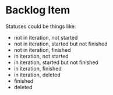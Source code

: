 # Backlog Item

Statuses could be things like:

- not in iteration, not started
- not in iteration, started but not finished
- not in iteration, finished
- in iteration, not started
- in iteration, started but not finished
- in iteration, finished
- in iteration, deleted
- finished
- deleted

